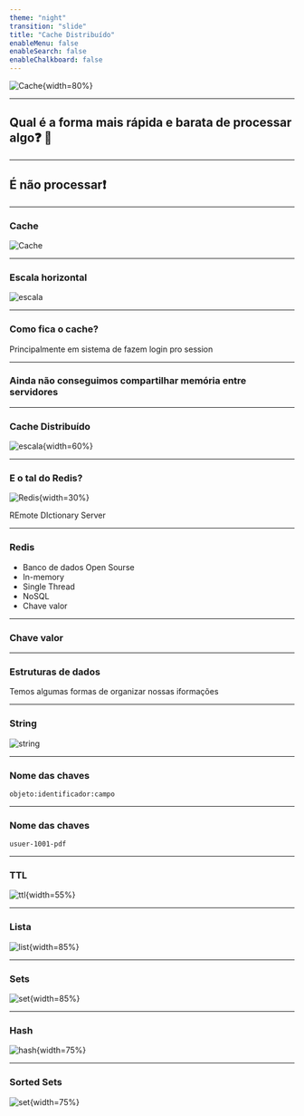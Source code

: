 ```yaml
---
theme: "night"
transition: "slide"
title: "Cache Distribuído"
enableMenu: false
enableSearch: false
enableChalkboard: false
---
```


![Cache](https://upload.wikimedia.org/wikipedia/en/thumb/6/6b/Redis_Logo.svg/1200px-Redis_Logo.svg.png){width=80%}

---

## Qual é a forma mais rápida e barata de processar algo❓ 🤔

---

## É não processar❗️

---

### Cache

![Cache](./images/cache.png)

---

### Escala horizontal

![escala](./images/escala.png)

---

### Como fica o cache?

Principalmente em sistema de fazem login pro session

---

### Ainda não conseguimos compartilhar memória entre servidores

---

### Cache Distribuído

![escala](./images/cache-distribuido.png){width=60%}

---

### E o tal do Redis?

![Redis](https://cdn.iconscout.com/icon/free/png-512/redis-83994.png){width=30%}

REmote DIctionary Server

---

### Redis

- Banco de dados Open Sourse
- In-memory
- Single Thread
- NoSQL
- Chave valor

---

### Chave valor

---

### Estruturas de dados

Temos algumas formas de organizar nossas iformações

---

### String

![string](./images/string.svg)

---

### Nome das chaves

`objeto:identificador:campo`

---

### Nome das chaves

`usuer-1001-pdf`

---

### TTL

![ttl](./images/ttl.png){width=55%}

---

### Lista

![list](./images/list.svg){width=85%}

---

### Sets

![set](./images/set.svg){width=85%}

---

### Hash

![hash](./images/hash.svg){width=75%}

---

### Sorted Sets

![set](./images/sorted-set.svg){width=75%}
